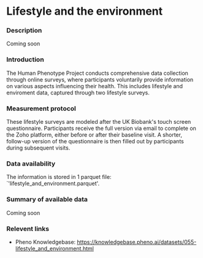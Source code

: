 # Lifestyle and the environment

### Description

Coming soon

### Introduction

The Human Phenotype Project conducts comprehensive data collection through online surveys, where participants voluntarily provide information on various aspects influencing their health. This includes lifestyle and enviroment data, captured through two lifestyle surveys.

### Measurement protocol 
<!-- long measurment protocol for the data browser -->
These lifestyle surveys are modeled after the UK Biobank's touch screen questionnaire. Participants receive the full version via email to complete on the Zoho platform, either before or after their baseline visit. A shorter, follow-up version of the questionnaire is then filled out by participants during subsequent visits. 

### Data availability 
<!-- for the example notebooks -->
The information is stored in 1 parquet file: `'lifestyle_and_environment.parquet'.

### Summary of available data 
<!-- for the data browser -->
Coming soon

### Relevent links

* Pheno Knowledgebase: https://knowledgebase.pheno.ai/datasets/055-lifestyle_and_environment.html